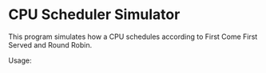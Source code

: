 # CPU Scheduler Simulator

This program simulates how a CPU schedules according to First Come First Served and Round Robin.

Usage: